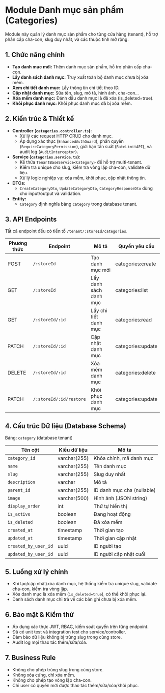 # Module Danh mục sản phẩm (Categories)

Module này quản lý danh mục sản phẩm cho từng cửa hàng (tenant), hỗ trợ phân cấp cha-con, slug duy nhất, và các thuộc tính mở rộng.

## 1. Chức năng chính

- **Tạo danh mục mới:** Thêm danh mục sản phẩm, hỗ trợ phân cấp cha-con.
- **Lấy danh sách danh mục:** Truy xuất toàn bộ danh mục chưa bị xóa mềm.
- **Xem chi tiết danh mục:** Lấy thông tin chi tiết theo ID.
- **Cập nhật danh mục:** Sửa tên, slug, mô tả, hình ảnh, cha-con...
- **Xóa mềm danh mục:** Đánh dấu danh mục là đã xóa (is_deleted=true).
- **Khôi phục danh mục:** Khôi phục danh mục đã bị xóa mềm.

## 2. Kiến trúc & Thiết kế

- **Controller (`categories.controller.ts`):**
  - Xử lý các request HTTP CRUD cho danh mục.
  - Áp dụng xác thực (`EnhancedAuthGuard`), phân quyền (`RequireCategoryPermission`), giới hạn tần suất (`RateLimitAPI`), và audit log (`AuditInterceptor`).
- **Service (`categories.service.ts`):**
  - Kế thừa `TenantBaseService<Category>` để hỗ trợ multi-tenant.
  - Kiểm tra unique cho slug, kiểm tra vòng lặp cha-con, validate dữ liệu.
  - Xử lý logic nghiệp vụ: xóa mềm, khôi phục, cập nhật thông tin.
- **DTOs:**
  - `CreateCategoryDto`, `UpdateCategoryDto`, `CategoryResponseDto` dùng cho input/output và validation.
- **Entity:**
  - `Category` định nghĩa bảng `category` trong database tenant.

## 3. API Endpoints

Tất cả endpoint đều có tiền tố `/tenant/:storeId/categories`.

| Phương thức | Endpoint                | Mô tả                  | Quyền yêu cầu     |
| ----------- | ----------------------- | ---------------------- | ----------------- |
| POST        | `/:storeId`             | Tạo danh mục mới       | categories:create |
| GET         | `/:storeId`             | Lấy danh sách danh mục | categories:list   |
| GET         | `/:storeId/:id`         | Lấy chi tiết danh mục  | categories:read   |
| PATCH       | `/:storeId/:id`         | Cập nhật danh mục      | categories:update |
| DELETE      | `/:storeId/:id`         | Xóa mềm danh mục       | categories:delete |
| PATCH       | `/:storeId/:id/restore` | Khôi phục danh mục     | categories:update |

## 4. Cấu trúc Dữ liệu (Database Schema)

Bảng: `category` (database tenant)

| Tên cột              | Kiểu dữ liệu | Mô tả                      |
| -------------------- | ------------ | -------------------------- |
| `category_id`        | varchar(255) | Khóa chính, mã danh mục    |
| `name`               | varchar(255) | Tên danh mục               |
| `slug`               | varchar(255) | Slug duy nhất              |
| `description`        | varchar      | Mô tả                      |
| `parent_id`          | varchar(255) | ID danh mục cha (nullable) |
| `image`              | varchar(500) | Hình ảnh (JSON string)     |
| `display_order`      | int          | Thứ tự hiển thị            |
| `is_active`          | boolean      | Đang hoạt động             |
| `is_deleted`         | boolean      | Đã xóa mềm                 |
| `created_at`         | timestamp    | Thời gian tạo              |
| `updated_at`         | timestamp    | Thời gian cập nhật         |
| `created_by_user_id` | uuid         | ID người tạo               |
| `updated_by_user_id` | uuid         | ID người cập nhật cuối     |

## 5. Luồng xử lý chính

- Khi tạo/cập nhật/xóa danh mục, hệ thống kiểm tra unique slug, validate cha-con, kiểm tra vòng lặp.
- Xóa danh mục là xóa mềm (`is_deleted=true`), có thể khôi phục lại.
- Danh sách danh mục chỉ trả về các bản ghi chưa bị xóa mềm.

## 6. Bảo mật & Kiểm thử

- Áp dụng xác thực JWT, RBAC, kiểm soát quyền trên từng endpoint.
- Đã có unit test và integration test cho service/controller.
- Đảm bảo dữ liệu không bị trùng slug trong cùng store.
- Audit log mọi thao tác thêm/sửa/xóa.

## 7. Business Rule

- Không cho phép trùng slug trong cùng store.
- Không xóa cứng, chỉ xóa mềm.
- Không cho phép tạo vòng lặp cha-con.
- Chỉ user có quyền mới được thao tác thêm/sửa/xóa/khôi phục.
